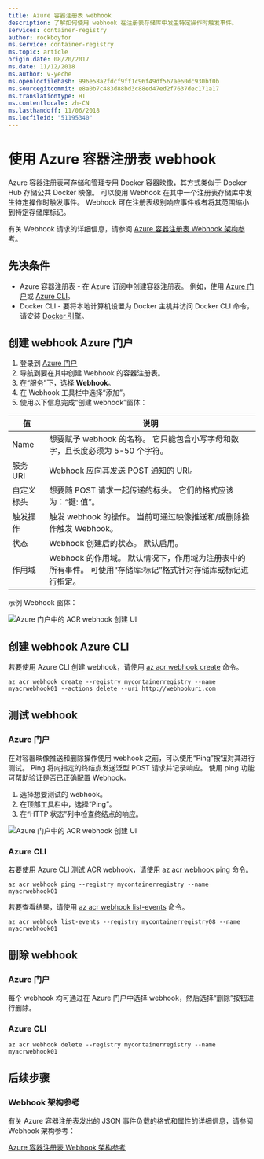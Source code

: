 ```yaml
---
title: Azure 容器注册表 webhook
description: 了解如何使用 webhook 在注册表存储库中发生特定操作时触发事件。
services: container-registry
author: rockboyfor
ms.service: container-registry
ms.topic: article
origin.date: 08/20/2017
ms.date: 11/12/2018
ms.author: v-yeche
ms.openlocfilehash: 996e58a2fdcf9ff1c96f49df567ae60dc930bf0b
ms.sourcegitcommit: e8a0b7c483d88bd3c88ed47ed2f7637dec171a17
ms.translationtype: HT
ms.contentlocale: zh-CN
ms.lasthandoff: 11/06/2018
ms.locfileid: "51195340"
---
```

# <a name="using-azure-container-registry-webhooks"></a>使用 Azure 容器注册表 webhook

Azure 容器注册表可存储和管理专用 Docker 容器映像，其方式类似于 Docker Hub 存储公共 Docker 映像。 可以使用 Webhook 在其中一个注册表存储库中发生特定操作时触发事件。 Webhook 可在注册表级别响应事件或者将其范围缩小到特定存储库标记。

有关 Webhook 请求的详细信息，请参阅 [Azure 容器注册表 Webhook 架构参考](container-registry-webhook-reference.md)。

## <a name="prerequisites"></a>先决条件

* Azure 容器注册表 - 在 Azure 订阅中创建容器注册表。 例如，使用 [Azure 门户](container-registry-get-started-portal.md)或 [Azure CLI](container-registry-get-started-azure-cli.md)。
* Docker CLI - 要将本地计算机设置为 Docker 主机并访问 Docker CLI 命令，请安装 [Docker 引擎](https://docs.docker.com/engine/installation/)。

## <a name="create-webhook-azure-portal"></a>创建 webhook Azure 门户

1. 登录到 [Azure 门户](https://portal.azure.cn)
1. 导航到要在其中创建 Webhook 的容器注册表。
1. 在“服务”下，选择 **Webhook**。
1. 在 Webhook 工具栏中选择“添加”。
1. 使用以下信息完成“创建 webhook”窗体：

| 值 | 说明 |
|---|---|
| Name | 想要赋予 webhook 的名称。 它只能包含小写字母和数字，且长度必须为 5-50 个字符。 |
| 服务 URI | Webhook 应向其发送 POST 通知的 URI。 |
| 自定义标头 | 想要随 POST 请求一起传递的标头。 它们的格式应该为：“键: 值”。 |
| 触发操作 | 触发 webhook 的操作。 当前可通过映像推送和/或删除操作触发 Webhook。 |
| 状态 | Webhook 创建后的状态。 默认启用。 |
| 作用域 | Webhook 的作用域。 默认情况下，作用域为注册表中的所有事件。 可使用“存储库:标记”格式针对存储库或标记进行指定。 |

示例 Webhook 窗体：

![Azure 门户中的 ACR webhook 创建 UI](./media/container-registry-webhook/webhook.png)

## <a name="create-webhook-azure-cli"></a>创建 webhook Azure CLI

若要使用 Azure CLI 创建 webhook，请使用 [az acr webhook create](https://docs.azure.cn/zh-cn/cli/acr/webhook?view=azure-cli-latest#az-acr-webhook-create) 命令。

```azurecli
az acr webhook create --registry mycontainerregistry --name myacrwebhook01 --actions delete --uri http://webhookuri.com
```

## <a name="test-webhook"></a>测试 webhook

### <a name="azure-portal"></a>Azure 门户

在对容器映像推送和删除操作使用 webhook 之前，可以使用“Ping”按钮对其进行测试。 Ping 将向指定的终结点发送泛型 POST 请求并记录响应。 使用 ping 功能可帮助验证是否已正确配置 Webhook。

1. 选择想要测试的 webhook。
2. 在顶部工具栏中，选择“Ping”。
3. 在“HTTP 状态”列中检查终结点的响应。

![Azure 门户中的 ACR webhook 创建 UI](./media/container-registry-webhook/webhook-02.png)

### <a name="azure-cli"></a>Azure CLI

若要使用 Azure CLI 测试 ACR webhook，请使用 [az acr webhook ping](https://docs.azure.cn/zh-cn/cli/acr/webhook?view=azure-cli-latest#az-acr-webhook-ping) 命令。

```azurecli
az acr webhook ping --registry mycontainerregistry --name myacrwebhook01
```

若要查看结果，请使用 [az acr webhook list-events](https://docs.azure.cn/zh-cn/cli/acr/webhook?view=azure-cli-latest#list-events) 命令。

```azurecli
az acr webhook list-events --registry mycontainerregistry08 --name myacrwebhook01
```

## <a name="delete-webhook"></a>删除 webhook

### <a name="azure-portal"></a>Azure 门户

每个 webhook 均可通过在 Azure 门户中选择 webhook，然后选择“删除”按钮进行删除。

### <a name="azure-cli"></a>Azure CLI

```azurecli
az acr webhook delete --registry mycontainerregistry --name myacrwebhook01
```

## <a name="next-steps"></a>后续步骤

### <a name="webhook-schema-reference"></a>Webhook 架构参考

有关 Azure 容器注册表发出的 JSON 事件负载的格式和属性的详细信息，请参阅 Webhook 架构参考：

[Azure 容器注册表 Webhook 架构参考](container-registry-webhook-reference.md)

<!--Not Available on  ### Event Grid events-->
<!-- Update_Description: update meta properties -->
